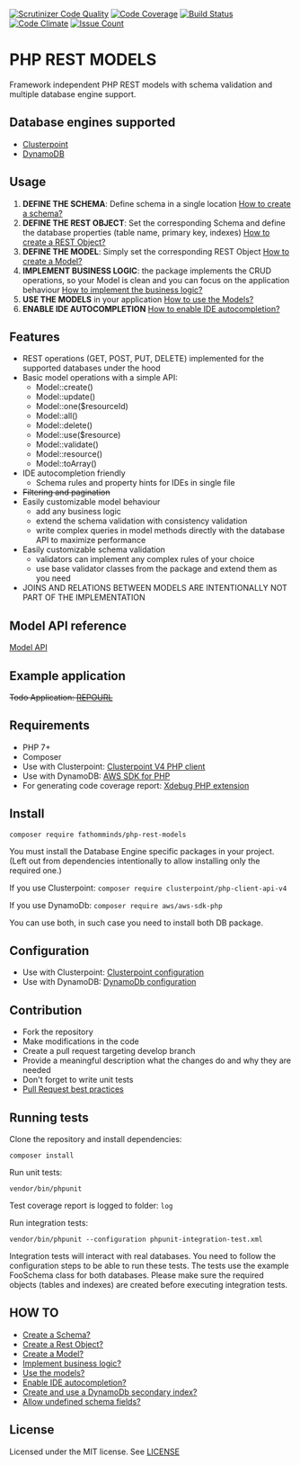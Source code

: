 [![Scrutinizer Code Quality](https://scrutinizer-ci.com/g/fathomminds/php-rest-models/badges/quality-score.png?b=master)](https://scrutinizer-ci.com/g/fathomminds/php-rest-models/?branch=master) [![Code Coverage](https://scrutinizer-ci.com/g/fathomminds/php-rest-models/badges/coverage.png?b=master)](https://scrutinizer-ci.com/g/fathomminds/php-rest-models/?branch=master) [![Build Status](https://scrutinizer-ci.com/g/fathomminds/php-rest-models/badges/build.png?b=master)](https://scrutinizer-ci.com/g/fathomminds/php-rest-models/build-status/master) [![Code Climate](https://codeclimate.com/github/fathomminds/php-rest-models/badges/gpa.svg)](https://codeclimate.com/github/fathomminds/php-rest-models) [![Issue Count](https://codeclimate.com/github/fathomminds/php-rest-models/badges/issue_count.svg)](https://codeclimate.com/github/fathomminds/php-rest-models)

# PHP REST MODELS #

Framework independent PHP REST models with schema validation and multiple database engine support.

## Database engines supported ##

* [Clusterpoint](https://www.clusterpoint.com)
* [DynamoDB](https://aws.amazon.com/dynamodb)

## Usage ##

1. **DEFINE THE SCHEMA**: Define schema in a single location [How to create a schema?](./documentation/howto/schema.md)
2. **DEFINE THE REST OBJECT**: Set the corresponding Schema and define the database properties (table name, primary key, indexes) [How to create a REST Object?](./documentation/howto/object.md)
3. **DEFINE THE MODEL**: Simply set the corresponding REST Object [How to create a Model?](./documentation/howto/model.md)
4. **IMPLEMENT BUSINESS LOGIC**: the package implements the CRUD operations, so your Model is clean and you can focus on the application behaviour [How to implement the business logic?](./documentation/howto/business-logic.md)
5. **USE THE MODELS** in your application [How to use the Models?](./documentation/howto/use-models.md)
6. **ENABLE IDE AUTOCOMPLETION** [How to enable IDE autocompletion?](./documentation/howto/ide-autocompletion.md)

## Features ##

* REST operations (GET, POST, PUT, DELETE) implemented for the supported databases under the hood
* Basic model operations with a simple API:
    * Model::create()
    * Model::update()
    * Model::one($resourceId)
    * Model::all()
    * Model::delete()
    * Model::use($resource)
    * Model::validate()
    * Model::resource()
    * Model::toArray()
* IDE autocompletion friendly
    * Schema rules and property hints for IDEs in single file
* ~~Filtering and pagination~~
* Easily customizable model behaviour
    * add any business logic
    * extend the schema validation with consistency validation
    * write complex queries in model methods directly with the database API to maximize performance
* Easily customizable schema validation
    * validators can implement any complex rules of your choice
    * use base validator classes from the package and extend them as you need
* JOINS AND RELATIONS BETWEEN MODELS ARE INTENTIONALLY NOT PART OF THE IMPLEMENTATION

## Model API reference ##

  [Model API](./documentation/api/model/index.md)

## Example application ##

~~Todo Application: [REPOURL](REPOURL)~~

## Requirements ##

* PHP 7+
* Composer
* Use with Clusterpoint: [Clusterpoint V4 PHP client](https://github.com/clusterpoint/php-client-api)
* Use with DynamoDB: [AWS SDK for PHP](https://github.com/aws/aws-sdk-php)
* For generating code coverage report: [Xdebug PHP extension](https://xdebug.org)

## Install ##

`composer require fathomminds/php-rest-models`

You must install the Database Engine specific packages in your project. (Left out from dependencies intentionally to allow installing only the required one.)

If you use Clusterpoint: `composer require clusterpoint/php-client-api-v4`

If you use DynamoDb: `composer require aws/aws-sdk-php`

You can use both, in such case you need to install both DB package.

## Configuration ##

* Use with Clusterpoint: [Clusterpoint configuration](./documentation/clusterpoint-config.md)
* Use with DynamoDB: [DynamoDb configuration](./documentation/dynamodb-config.md)

## Contribution ##

* Fork the repository
* Make modifications in the code
* Create a pull request targeting develop branch
* Provide a meaningful description what the changes do and why they are needed
* Don't forget to write unit tests
* [Pull Request best practices](http://blog.ploeh.dk/2015/01/15/10-tips-for-better-pull-requests)

## Running tests ##

Clone the repository and install dependencies:

`composer install`

Run unit tests:

`vendor/bin/phpunit`

Test coverage report is logged to folder: `log`

Run integration tests:

`vendor/bin/phpunit --configuration phpunit-integration-test.xml`

Integration tests will interact with real databases. You need to follow the configuration steps to be able to run these tests. The tests use the example FooSchema class for both databases. Please make sure the required objects (tables and indexes) are created before executing integration tests.

## HOW TO ##

* [Create a Schema?](./documentation/howto/schema.md)
* [Create a Rest Object?](./documentation/howto/object.md)
* [Create a Model?](./documentation/howto/model.md)
* [Implement business logic?](./documentation/howto/business-logic.md)
* [Use the models?](./documentation/howto/use-models.md)
* [Enable IDE autocompletion?](./documentation/howto/ide-autocompletion.md)
* [Create and use a DynamoDb secondary index?](./documentation/howto/dynamodb-secondary-index.md)
* [Allow undefined schema fields?](./documentation/howto/allow-extraneous.md)

## License ##

Licensed under the MIT license. See [LICENSE](./LICENSE)
